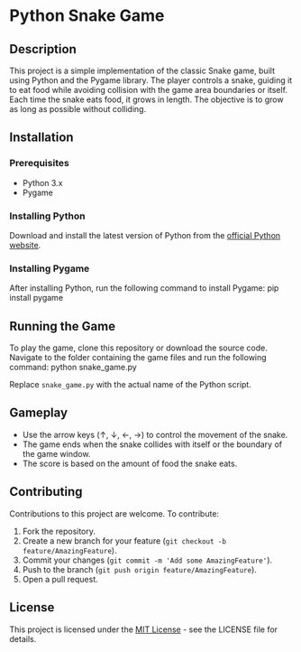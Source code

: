 # Python Snake Game

## Description
This project is a simple implementation of the classic Snake game, built using Python and the Pygame library. The player controls a snake, guiding it to eat food while avoiding collision with the game area boundaries or itself. Each time the snake eats food, it grows in length. The objective is to grow as long as possible without colliding.

## Installation

### Prerequisites
- Python 3.x
- Pygame

### Installing Python
Download and install the latest version of Python from the [official Python website](https://www.python.org/downloads/).

### Installing Pygame
After installing Python, run the following command to install Pygame:
pip install pygame


## Running the Game
To play the game, clone this repository or download the source code. Navigate to the folder containing the game files and run the following command:
python snake_game.py

Replace `snake_game.py` with the actual name of the Python script.

## Gameplay
- Use the arrow keys (↑, ↓, ←, →) to control the movement of the snake.
- The game ends when the snake collides with itself or the boundary of the game window.
- The score is based on the amount of food the snake eats.

## Contributing
Contributions to this project are welcome. To contribute:
1. Fork the repository.
2. Create a new branch for your feature (`git checkout -b feature/AmazingFeature`).
3. Commit your changes (`git commit -m 'Add some AmazingFeature'`).
4. Push to the branch (`git push origin feature/AmazingFeature`).
5. Open a pull request.

## License
This project is licensed under the [MIT License](LICENSE.md) - see the LICENSE file for details.

